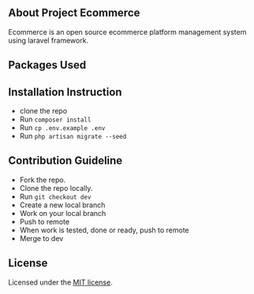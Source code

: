 ## About Project Ecommerce

Ecommerce is an open source ecommerce platform management system using laravel framework.

## Packages Used

## Installation Instruction

- clone the repo
- Run `composer install`
- Run `cp .env.example .env`
- Run `php artisan migrate --seed`


## Contribution Guideline

- Fork the repo.
- Clone the repo locally.
- Run `git checkout dev`
- Create a new local branch
- Work on your local branch
- Push to remote
- When work is tested, done or ready, push to remote
- Merge to dev

## License

Licensed under the [MIT license](https://opensource.org/licenses/MIT).
